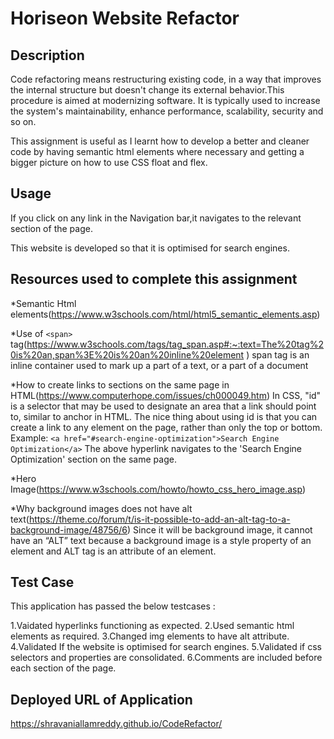 # Horiseon Website Refactor

## Description 

Code refactoring means restructuring existing code, in a way that improves the internal structure but doesn't change its external behavior.This procedure is aimed at modernizing software. It is typically used to increase the system's maintainability, enhance performance, scalability, security and so on.

This assignment is useful as I learnt how to develop a better and cleaner code by having semantic html elements where necessary and getting a bigger picture on how to use CSS float and flex.

## Usage 

If you click on any link in the Navigation bar,it navigates to the relevant section of the page.

This website is developed so that it is optimised for search engines.

## Resources used to complete this assignment

*Semantic Html elements(https://www.w3schools.com/html/html5_semantic_elements.asp)
<!-- <article>
<aside>
<details>
<figcaption>
<figure>
<footer>
<header>
<main>
<mark>
<nav>
<section>
<summary>
<time> -->


*Use of `<span>` tag(https://www.w3schools.com/tags/tag_span.asp#:~:text=The%20tag%20is%20an,span%3E%20is%20an%20inline%20element )
span tag is an inline container used to mark up a part of a text, or a part of a document


*How to create links to sections on the same page in HTML(https://www.computerhope.com/issues/ch000049.htm)
In CSS, "id" is a selector that may be used to designate an area that a link should point to, similar to anchor in HTML. The nice thing about using id is that you can create a link to any element on the page, rather than only the top or bottom. 
Example:
`<a href="#search-engine-optimization">Search Engine Optimization</a>`
 The above hyperlink navigates to the 'Search Engine Optimization' section on the same page.


*Hero Image(https://www.w3schools.com/howto/howto_css_hero_image.asp)


*Why background images does not have alt text(https://theme.co/forum/t/is-it-possible-to-add-an-alt-tag-to-a-background-image/48756/6)
 Since it will be background image, it cannot have an “ALT” text because a background image is a style property of an element and ALT tag is an attribute of an element.


## Test Case

This application has passed the below testcases :

1.Vaidated hyperlinks functioning as expected.
2.Used semantic html elements as required. 
3.Changed img elements to have alt attribute.
4.Validated If the website is optimised for search engines.
5.Validated if css selectors and properties are consolidated.
6.Comments are included before each section of the page.

## Deployed URL of Application

https://shravaniallamreddy.github.io/CodeRefactor/


